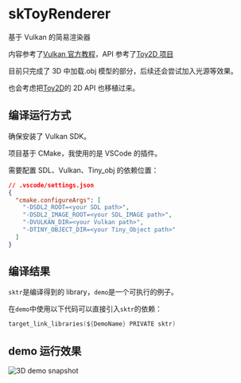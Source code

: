 # skToyRenderer

基于 Vulkan 的简易渲染器

内容参考了[Vulkan 官方教程](https://vulkan-tutorial.com/)，API 参考了[Toy2D 项目](https://github.com/VisualGMQ/toy2d)

目前只完成了 3D 中加载.obj 模型的部分，后续还会尝试加入光源等效果。

也会考虑把[Toy2D](https://github.com/VisualGMQ/toy2d)的 2D API 也移植过来。

## 编译运行方式

确保安装了 Vulkan SDK。

项目基于 CMake，我使用的是 VSCode 的插件。

需要配置 SDL、Vulkan、Tiny_obj 的依赖位置：

```json
// .vscode/settings.json
{
  "cmake.configureArgs": [
    "-DSDL2_ROOT=<your SDL path>",
    "-DSDL2_IMAGE_ROOT=<your SDL_IMAGE path>",
    "-DVULKAN_DIR=<your Vulkan path>",
    "-DTINY_OBJECT_DIR=<your Tiny_Object path>"
  ]
}
```

## 编译结果

`sktr`是编译得到的 library，`demo`是一个可执行的例子。

在`demo`中使用以下代码可以直接引入`sktr`的依赖：

```C
target_link_libraries(${DemoName} PRIVATE sktr)
```

## demo 运行效果

![3D demo snapshot](snapshots/3d%20demo.gif)
